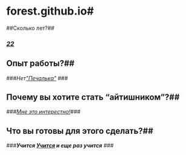 # forest.github.io#
##Сколько лет?##
### *[22](http://memesmix.net/media/created/bjfj13.jpg)*  ###
## Опыт работы?##
###*Нет["Печалька"](http://risovach.ru/upload/2016/03/mem/di-kaprio_108313349_orig_.jpg)*   ###
## Почему вы хотите стать “айтишником”?##
###*[Мне это интерестно!](http://www.dubrovno.by/wp-content/uploads/2011/05/dubrovno_interesno-i-polezno_informaciya.jpg)*###
## Что вы готовы для этого сделать?##
###***Учится [Учится](http://www.zastavki.com/pictures/originals/2013/Animals___Dogs_The_dog_learns_to_read_041951_.jpg) и еще раз учится*** ###
